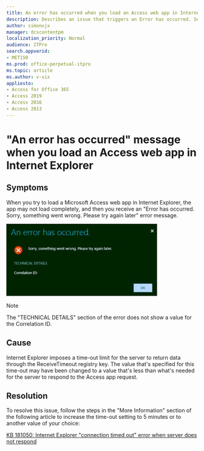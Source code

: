 ```yaml
---
title: An error has occurred when you load an Access web app in Internet Explorer
description: Describes an issue that triggers an Error has occurred. Sorry, something went wrong. Please try again later error. Occurs when you try to load a Microsoft Access web app in Internet Explorer. A resolution is provided.
author: simonxjx
manager: dcscontentpm
localization_priority: Normal
audience: ITPro
search.appverid: 
- MET150
ms.prod: office-perpetual-itpro
ms.topic: article
ms.author: v-six
appliesto:
- Access for Office 365
- Access 2019
- Access 2016
- Access 2013
---
```


# "An error has occurred" message when you load an Access web app in Internet Explorer

## Symptoms

When you try to load a Microsoft Access web app in Internet Explorer, the app may not load completely, and then you receive an "Error has occurred. Sorry, something went wrong. Please try again later" error message.

![An error has occurred](./media/load-access-web-app-in-ie/error-message.jpg)

> [!NOTE]
> The "TECHNICAL DETAILS" section of the error does not show a value for the Correlation ID.

## Cause

Internet Explorer imposes a time-out limit for the server to return data through the ReceiveTimeout registry key. The value that's specified for this time-out may have been changed to a value that's less than what's needed for the server to respond to the Access app request.

## Resolution

To resolve this issue, follow the steps in the "More Information" section of the following article to increase the time-out setting to 5 minutes or to another value of your choice:

[KB 181050: Internet Explorer "connection timed out" error when server does not respond](https://support.microsoft.com/help/181050)

